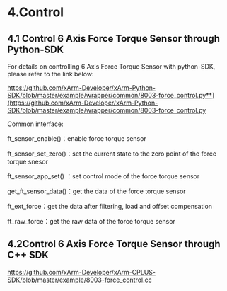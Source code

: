 ﻿# 4.Control
## 4.1 **Control 6 Axis Force Torque Sensor through Python-SDK**
For details on controlling 6 Axis Force Torque Sensor with python-SDK, please refer to the link below:

https://github.com/xArm-Developer/xArm-Python-SDK/blob/master/example/wrapper/common/8003-force_control.py**](https://github.com/xArm-Developer/xArm-Python-SDK/blob/master/example/wrapper/common/8003-force_control.py

Common interface:

ft\_sensor\_enable()：enable force torque sensor

ft\_sensor\_set\_zero()：set the current state to the zero point of the force torque snesor

ft\_sensor\_app\_set() ：set control mode of the force torque sensor

get\_ft\_sensor\_data()：get the data of the force torque sensor

ft\_ext\_force：get the data after filtering, load and offset compensation

ft\_raw\_force：get the raw data of the force torque sensor

## 4.2**Control 6 Axis Force Torque Sensor through C++ SDK**

https://github.com/xArm-Developer/xArm-CPLUS-SDK/blob/master/example/8003-force_control.cc


